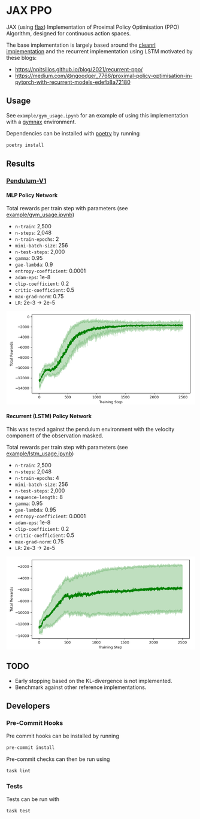 # JAX PPO

JAX (using [flax](https://flax.readthedocs.io/en/latest/)) Implementation of
Proximal Policy Optimisation (PPO) Algorithm, designed for continuous action spaces.

The base implementation is largely based around the
[cleanrl implementation](https://github.com/vwxyzjn/cleanrl/blob/master/cleanrl/ppo.py)
and the recurrent implementation using LSTM motivated by these blogs:

- https://npitsillos.github.io/blog/2021/recurrent-ppo/
- https://medium.com/@ngoodger_7766/proximal-policy-optimisation-in-pytorch-with-recurrent-models-edefb8a72180

## Usage

See `example/gym_usage.ipynb` for an example of using this implementation
with a [gymnax](https://github.com/RobertTLange/gymnax) environment.

Dependencies can be installed with [poetry](https://python-poetry.org/) by running

```bash
poetry install
```

## Results

### [Pendulum-V1](https://github.com/RobertTLange/gymnax/blob/main/gymnax/environments/classic_control/pendulum.py)

#### MLP Policy Network

Total rewards per train step with parameters
(see [example/gym_usage.ipynb](examples/gym_usage.ipynb))

- `n-train`: 2,500
- `n-steps`: 2,048
- `n-train-epochs`: 2
- `mini-batch-size`: 256
- `n-test-steps`: 2,000
- `gamma`: 0.95
- `gae-lambda`: 0.9
- `entropy-coefficient`: 0.0001
- `adam-eps`: 1e-8
- `clip-coefficient`: 0.2
- `critic-coefficient`: 0.5
- `max-grad-norm`: 0.75
- `LR`: 2e-3 &rarr; 2e-5

![MLP Policy Rewards](.github/images/pendulum_mlp_rewards.png)

#### Recurrent (LSTM) Policy Network

This was tested against the pendulum environment with the velocity
component of the observation masked.

Total rewards per train step with parameters
(see [example/lstm_usage.ipynb](examples/lstm_usage.ipynb))

- `n-train`: 2,500
- `n-steps`: 2,048
- `n-train-epochs`: 4
- `mini-batch-size`: 256
- `n-test-steps`: 2,000
- `sequence-length:` 8
- `gamma`: 0.95
- `gae-lambda`: 0.95
- `entropy-coefficient`: 0.0001
- `adam-eps`: 1e-8
- `clip-coefficient`: 0.2
- `critic-coefficient`: 0.5
- `max-grad-norm`: 0.75
- `LR`: 2e-3 &rarr; 2e-5

![LSTM Policy Rewards](.github/images/pendulum_lstm_rewards.png)

## TODO

- Early stopping based on the KL-divergence is not implemented.
- Benchmark against other reference implementations.

## Developers

### Pre-Commit Hooks

Pre commit hooks can be installed by running

```bash
pre-commit install
```

Pre-commit checks can then be run using

```bash
task lint
```

### Tests

Tests can be run with

```bash
task test
```
